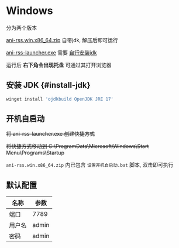 # Windows

分为两个版本

[ani-rss.win.x86_64.zip](https://github.com/wushuo894/ani-rss/releases/latest) 自带jdk, 解压后即可运行

[ani-rss-launcher.exe](https://github.com/wushuo894/ani-rss/releases/latest) 需要 [自行安装jdk](#install-jdk)

运行后 **右下角会出现托盘** 可通过其打开浏览器

## 安装 JDK {#install-jdk}

```bash
winget install 'ojdkbuild OpenJDK JRE 17'
```

## 开机自启动

~~将 ani-rss-launcher.exe 创建快捷方式~~

~~将快捷方式移动到 C:\ProgramData\Microsoft\Windows\Start Menu\Programs\Startup~~

`ani-rss.win.x86_64.zip` 内已包含 `设置开机自启动.bat` 脚本, 双击即可执行

## 默认配置

| 名称  | 参数    |
|-----|-------|
| 端口  | 7789  |
| 用户名 | admin |
| 密码  | admin |
